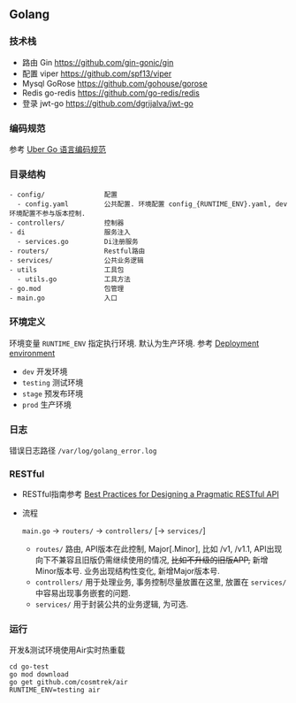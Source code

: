 ## Golang

### 技术栈

- 路由   Gin https://github.com/gin-gonic/gin
- 配置   viper https://github.com/spf13/viper
- Mysql GoRose https://github.com/gohouse/gorose
- Redis go-redis  https://github.com/go-redis/redis
- 登录   jwt-go  https://github.com/dgrijalva/jwt-go


###  编码规范

参考 <a href="https://github.com/xxjwxc/uber_go_guide_cn" target="_blank">Uber Go 语言编码规范</a>


### 目录结构

```
- config/               配置
  - config.yaml         公共配置. 环境配置 config_{RUNTIME_ENV}.yaml, dev环境配置不参与版本控制.
- controllers/          控制器
- di                    服务注入
  - services.go         Di注册服务
- routers/              Restful路由
- services/             公共业务逻辑
- utils                 工具包
  - utils.go            工具方法
- go.mod                包管理  
- main.go               入口  

```


### 环境定义

环境变量 `RUNTIME_ENV` 指定执行环境. 默认为生产环境. 参考 <a href="https://en.wikipedia.org/wiki/Deployment_environment" target="_blank">Deployment environment</a>

- `dev`       开发环境
- `testing`   测试环境
- `stage`     预发布环境
- `prod`      生产环境


### 日志

错误日志路径 `/var/log/golang_error.log`


### RESTful

- RESTful指南参考 <a href="https://www.vinaysahni.com/best-practices-for-a-pragmatic-restful-api" target="_blank">Best Practices for Designing a Pragmatic RESTful API</a>

- 流程

  `main.go` -> `routers/` -> `controllers/` [-> `services/`]

    - `routes/` 路由, API版本在此控制, Major[.Minor], 比如 /v1, /v1.1, API出现向下不兼容且旧版仍需继续使用的情况, ~~比如不升级的旧版APP,~~ 新增Minor版本号. 业务出现结构性变化, 新增Major版本号.
    - `controllers/` 用于处理业务, 事务控制尽量放置在这里, 放置在 `services/` 中容易出现事务嵌套的问题.
    - `services/` 用于封装公共的业务逻辑, 为可选.
    

### 运行

开发&测试环境使用Air实时热重载

```
cd go-test
go mod download
go get github.com/cosmtrek/air
RUNTIME_ENV=testing air
```